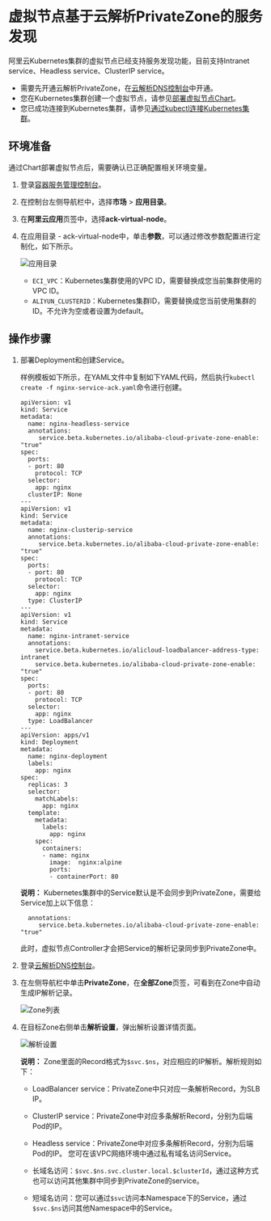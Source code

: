 # 虚拟节点基于云解析PrivateZone的服务发现

阿里云Kubernetes集群的虚拟节点已经支持服务发现功能，目前支持Intranet service、Headless service、ClusterIP service。

-   需要先开通云解析PrivateZone，在[云解析DNS控制台](https://dns.console.aliyun.com/)中开通。
-   您在Kubernetes集群创建一个虚拟节点，请参见[部署虚拟节点Chart](/intl.zh-CN/Kubernetes集群用户指南/弹性容器实例ECI/部署虚拟节点Chart.md)。
-   您已成功连接到Kubernetes集群，请参见[通过kubectl连接Kubernetes集群](/intl.zh-CN/Kubernetes集群用户指南/集群管理/管理与访问集群/通过kubectl连接Kubernetes集群.md)。

## 环境准备

通过Chart部署虚拟节点后，需要确认已正确配置相关环境变量。

1.  登录[容器服务管理控制台](https://cs.console.aliyun.com)。

2.  在控制台左侧导航栏中，选择**市场** \> **应用目录**。

3.  在**阿里云应用**页签中，选择**ack-virtual-node**。

4.  在应用目录 - ack-virtual-node中，单击**参数**，可以通过修改参数配置进行定制化，如下所示。

    ![应用目录](https://static-aliyun-doc.oss-cn-hangzhou.aliyuncs.com/assets/img/zh-CN/0563659951/p65159.png)

    -   `ECI_VPC`：Kubernetes集群使用的VPC ID，需要替换成您当前集群使用的VPC ID。
    -   `ALIYUN_CLUSTERID`：Kubernetes集群ID，需要替换成您当前使用集群的ID。不允许为空或者设置为default。

## 操作步骤

1.  部署Deployment和创建Service。

    样例模板如下所示，在YAML文件中复制如下YAML代码，然后执行`kubectl create -f nginx-service-ack.yaml`命令进行创建。

    ```
    apiVersion: v1
    kind: Service
    metadata:
      name: nginx-headless-service
      annotations:
         service.beta.kubernetes.io/alibaba-cloud-private-zone-enable: "true"
    spec:
      ports:
      - port: 80
        protocol: TCP
      selector:
        app: nginx
      clusterIP: None
    ---
    apiVersion: v1
    kind: Service
    metadata:
      name: nginx-clusterip-service
      annotations:
         service.beta.kubernetes.io/alibaba-cloud-private-zone-enable: "true"
    spec:
      ports:
      - port: 80
        protocol: TCP
      selector:
        app: nginx
      type: ClusterIP
    ---
    apiVersion: v1
    kind: Service
    metadata:
      name: nginx-intranet-service
      annotations:
        service.beta.kubernetes.io/alicloud-loadbalancer-address-type: intranet
        service.beta.kubernetes.io/alibaba-cloud-private-zone-enable: "true"
    spec:
      ports:
      - port: 80
        protocol: TCP
      selector:
        app: nginx
      type: LoadBalancer
    ---
    apiVersion: apps/v1
    kind: Deployment
    metadata:
      name: nginx-deployment
      labels:
        app: nginx
    spec:
      replicas: 3
      selector:
        matchLabels:
          app: nginx
      template:
        metadata:
          labels:
            app: nginx
        spec:
          containers:
          - name: nginx
            image:  nginx:alpine
            ports:
            - containerPort: 80
    ```

    **说明：** Kubernetes集群中的Service默认是不会同步到PrivateZone，需要给Service加上以下信息：

    ```
      annotations:
         service.beta.kubernetes.io/alibaba-cloud-private-zone-enable: "true"
    ```

    此时，虚拟节点Controller才会把Service的解析记录同步到PrivateZone中。

2.  登录[云解析DNS控制台](https://dns.console.aliyun.com/)。

3.  在左侧导航栏中单击**PrivateZone**，在**全部Zone**页签，可看到在Zone中自动生成IP解析记录。

    ![Zone列表](https://static-aliyun-doc.oss-cn-hangzhou.aliyuncs.com/assets/img/zh-CN/1563659951/p10241.png)

4.  在目标Zone右侧单击**解析设置**，弹出解析设置详情页面。

    ![解析设置](https://static-aliyun-doc.oss-cn-hangzhou.aliyuncs.com/assets/img/zh-CN/1563659951/p65338.png)

    **说明：** Zone里面的Record格式为`$svc.$ns`，对应相应的IP解析。解析规则如下：

    -   LoadBalancer service：PrivateZone中只对应一条解析Record，为SLB IP。
    -   ClusterIP service：PrivateZone中对应多条解析Record，分别为后端Pod的IP。
    -   Headless service：PrivateZone中对应多条解析Record，分别为后端Pod的IP。
    您可在该VPC网络环境中通过私有域名访问Service。

    -   长域名访问：`$svc.$ns.svc.cluster.local.$clusterId`，通过这种方式也可以访问其他集群中同步到PrivateZone的service。
    -   短域名访问：您可以通过`$svc`访问本Namespace下的Service，通过`$svc.$ns`访问其他Namespace中的Service。

